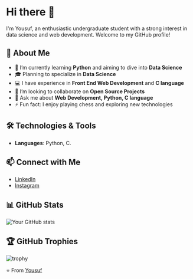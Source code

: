 # Hi there 👋

I'm Yousuf, an enthusiastic undergraduate student with a strong interest in data science and web development. Welcome to my GitHub profile!

## 🚀 About Me

- 🌱 I’m currently learning **Python** and aiming to dive into **Data Science**
- 🎓 Planning to specialize in **Data Science**
- 💻 I have experience in **Front End Web Development** and **C language**
- 👯 I’m looking to collaborate on **Open Source Projects**
- 💬 Ask me about **Web Development, Python, C language**
- ⚡ Fun fact: I enjoy playing chess and exploring new technologies

## 🛠️ Technologies & Tools

- **Languages**: Python, C.

## 📫 Connect with Me

- [LinkedIn]([https://www.linkedin.com/in/your-linkedin-profile](https://www.linkedin.com/in/mohammed-yousuf-uddin-6a59982aa/))
- [Instagram]([https://twitter.com/your-twitter-handle](https://www.instagram.com/m.yousuf321/?hl=en))
 
## 📊 GitHub Stats

![Your GitHub stats](https://github-readme-stats.vercel.app/api?username=im-yousuf&show_icons=true&theme=radical)

## 🏆 GitHub Trophies

![trophy](https://github-profile-trophy.vercel.app/?username=im-yousuf&theme=onedark)

⭐️ From [Yousuf](https://github.com/im-yousuf)
